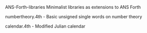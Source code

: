 ANS-Forth-libraries
Minimalist libraries as extensions to ANS Forth 

numbertheory.4th - Basic unsigned single words on number theory 

calendar.4th - Modified Julian calendar
